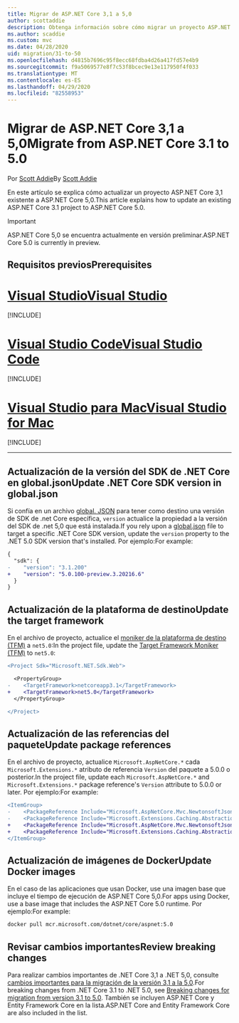 ```yaml
---
title: Migrar de ASP.NET Core 3,1 a 5,0
author: scottaddie
description: Obtenga información sobre cómo migrar un proyecto ASP.NET Core 3,1 a ASP.NET Core 5,0.
ms.author: scaddie
ms.custom: mvc
ms.date: 04/28/2020
uid: migration/31-to-50
ms.openlocfilehash: d4815b7696c95f8ecc68fdba4d26a417fd57e4b9
ms.sourcegitcommit: f9a5069577e8f7c53f8bcec9e13e117950f4f033
ms.translationtype: MT
ms.contentlocale: es-ES
ms.lasthandoff: 04/29/2020
ms.locfileid: "82558953"
---
```

# <a name="migrate-from-aspnet-core-31-to-50"></a><span data-ttu-id="605da-103">Migrar de ASP.NET Core 3,1 a 5,0</span><span class="sxs-lookup"><span data-stu-id="605da-103">Migrate from ASP.NET Core 3.1 to 5.0</span></span>

<span data-ttu-id="605da-104">Por [Scott Addie](https://github.com/scottaddie)</span><span class="sxs-lookup"><span data-stu-id="605da-104">By [Scott Addie](https://github.com/scottaddie)</span></span>

<span data-ttu-id="605da-105">En este artículo se explica cómo actualizar un proyecto ASP.NET Core 3,1 existente a ASP.NET Core 5,0.</span><span class="sxs-lookup"><span data-stu-id="605da-105">This article explains how to update an existing ASP.NET Core 3.1 project to ASP.NET Core 5.0.</span></span>

> [!IMPORTANT]
> <span data-ttu-id="605da-106">ASP.NET Core 5,0 se encuentra actualmente en versión preliminar.</span><span class="sxs-lookup"><span data-stu-id="605da-106">ASP.NET Core 5.0 is currently in preview.</span></span>

## <a name="prerequisites"></a><span data-ttu-id="605da-107">Requisitos previos</span><span class="sxs-lookup"><span data-stu-id="605da-107">Prerequisites</span></span>

# <a name="visual-studio"></a>[<span data-ttu-id="605da-108">Visual Studio</span><span class="sxs-lookup"><span data-stu-id="605da-108">Visual Studio</span></span>](#tab/visual-studio)

[!INCLUDE[](~/includes/net-core-prereqs-vs-5.0.md)]

# <a name="visual-studio-code"></a>[<span data-ttu-id="605da-109">Visual Studio Code</span><span class="sxs-lookup"><span data-stu-id="605da-109">Visual Studio Code</span></span>](#tab/visual-studio-code)

[!INCLUDE[](~/includes/net-core-prereqs-vsc-5.0.md)]

# <a name="visual-studio-for-mac"></a>[<span data-ttu-id="605da-110">Visual Studio para Mac</span><span class="sxs-lookup"><span data-stu-id="605da-110">Visual Studio for Mac</span></span>](#tab/visual-studio-mac)

[!INCLUDE[](~/includes/net-core-prereqs-mac-5.0.md)]

---

## <a name="update-net-core-sdk-version-in-globaljson"></a><span data-ttu-id="605da-111">Actualización de la versión del SDK de .NET Core en global.json</span><span class="sxs-lookup"><span data-stu-id="605da-111">Update .NET Core SDK version in global.json</span></span>

<span data-ttu-id="605da-112">Si confía en un archivo [global. JSON](/dotnet/core/tools/global-json) para tener como destino una versión de SDK de .net Core específica, `version` actualice la propiedad a la versión del SDK de .net 5,0 que está instalada.</span><span class="sxs-lookup"><span data-stu-id="605da-112">If you rely upon a [global.json](/dotnet/core/tools/global-json) file to target a specific .NET Core SDK version, update the `version` property to the .NET 5.0 SDK version that's installed.</span></span> <span data-ttu-id="605da-113">Por ejemplo:</span><span class="sxs-lookup"><span data-stu-id="605da-113">For example:</span></span>

```diff
{
  "sdk": {
-    "version": "3.1.200"
+    "version": "5.0.100-preview.3.20216.6"
  }
}
```

## <a name="update-the-target-framework"></a><span data-ttu-id="605da-114">Actualización de la plataforma de destino</span><span class="sxs-lookup"><span data-stu-id="605da-114">Update the target framework</span></span>

<span data-ttu-id="605da-115">En el archivo de proyecto, actualice el [moniker de la plataforma de destino (TFM)](/dotnet/standard/frameworks) a `net5.0`:</span><span class="sxs-lookup"><span data-stu-id="605da-115">In the project file, update the [Target Framework Moniker (TFM)](/dotnet/standard/frameworks) to `net5.0`:</span></span>

```diff
<Project Sdk="Microsoft.NET.Sdk.Web">

  <PropertyGroup>
-    <TargetFramework>netcoreapp3.1</TargetFramework>
+    <TargetFramework>net5.0</TargetFramework>
  </PropertyGroup>

</Project>
```

## <a name="update-package-references"></a><span data-ttu-id="605da-116">Actualización de las referencias del paquete</span><span class="sxs-lookup"><span data-stu-id="605da-116">Update package references</span></span>

<span data-ttu-id="605da-117">En el archivo de proyecto, actualice `Microsoft.AspNetCore.*` cada `Microsoft.Extensions.*` atributo de referencia `Version` del paquete a 5.0.0 o posterior.</span><span class="sxs-lookup"><span data-stu-id="605da-117">In the project file, update each `Microsoft.AspNetCore.*` and `Microsoft.Extensions.*` package reference's `Version` attribute to 5.0.0 or later.</span></span> <span data-ttu-id="605da-118">Por ejemplo:</span><span class="sxs-lookup"><span data-stu-id="605da-118">For example:</span></span>

```diff
<ItemGroup>
-    <PackageReference Include="Microsoft.AspNetCore.Mvc.NewtonsoftJson" Version="3.1.2" />
-    <PackageReference Include="Microsoft.Extensions.Caching.Abstractions" Version="3.1.2" />
+    <PackageReference Include="Microsoft.AspNetCore.Mvc.NewtonsoftJson" Version="5.0.0-preview.3.20215.14" />
+    <PackageReference Include="Microsoft.Extensions.Caching.Abstractions" Version="5.0.0-preview.3.20215.2" />
</ItemGroup>
```

## <a name="update-docker-images"></a><span data-ttu-id="605da-119">Actualización de imágenes de Docker</span><span class="sxs-lookup"><span data-stu-id="605da-119">Update Docker images</span></span>

<span data-ttu-id="605da-120">En el caso de las aplicaciones que usan Docker, use una imagen base que incluye el tiempo de ejecución de ASP.NET Core 5,0.</span><span class="sxs-lookup"><span data-stu-id="605da-120">For apps using Docker, use a base image that includes the ASP.NET Core 5.0 runtime.</span></span> <span data-ttu-id="605da-121">Por ejemplo:</span><span class="sxs-lookup"><span data-stu-id="605da-121">For example:</span></span>

```bash
docker pull mcr.microsoft.com/dotnet/core/aspnet:5.0
```

## <a name="review-breaking-changes"></a><span data-ttu-id="605da-122">Revisar cambios importantes</span><span class="sxs-lookup"><span data-stu-id="605da-122">Review breaking changes</span></span>

<span data-ttu-id="605da-123">Para realizar cambios importantes de .NET Core 3,1 a .NET 5,0, consulte [cambios importantes para la migración de la versión 3,1 a la 5,0](/dotnet/core/compatibility/3.1-5.0).</span><span class="sxs-lookup"><span data-stu-id="605da-123">For breaking changes from .NET Core 3.1 to .NET 5.0, see [Breaking changes for migration from version 3.1 to 5.0](/dotnet/core/compatibility/3.1-5.0).</span></span> <span data-ttu-id="605da-124">También se incluyen ASP.NET Core y Entity Framework Core en la lista.</span><span class="sxs-lookup"><span data-stu-id="605da-124">ASP.NET Core and Entity Framework Core are also included in the list.</span></span>
